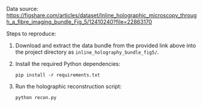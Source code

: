 Data source: https://figshare.com/articles/dataset/Inline_holographic_microscopy_through_a_fibre_imaging_bundle_Fig_5/12410240?file=22863170


Steps to reproduce:

1. Download and extract the data bundle from the provided link above into the project directory as `inline_holography_bundle_fig5/`.

2. Install the required Python dependencies:
   ```
   pip install -r requirements.txt
   ```

3. Run the holographic reconstruction script:
   ```
   python recon.py
   ```
